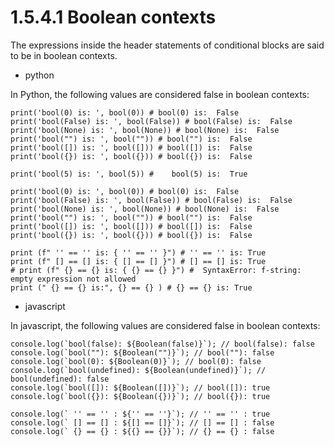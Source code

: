 # 1.5.4.1 Boolean contexts

The expressions inside the header statements of conditional blocks are said to be in boolean contexts. 

-   python

In Python, the following values are considered false in boolean contexts:

```
print('bool(0) is: ', bool(0)) # bool(0) is:  False
print('bool(False) is: ', bool(False)) # bool(False) is:  False
print('bool(None) is: ', bool(None)) # bool(None) is:  False
print('bool("") is: ', bool("")) # bool("") is:  False
print('bool([]) is: ', bool([])) # bool([]) is:  False
print('bool({}) is: ', bool({})) # bool({}) is:  False

print('bool(5) is: ', bool(5)) #    bool(5) is:  True

print('bool(0) is: ', bool(0)) # bool(0) is:  False
print('bool(False) is: ', bool(False)) # bool(False) is:  False
print('bool(None) is: ', bool(None)) # bool(None) is:  False
print('bool("") is: ', bool("")) # bool("") is:  False
print('bool([]) is: ', bool([])) # bool([]) is:  False
print('bool({}) is: ', bool({})) # bool({}) is:  False

print (f" '' == '' is: { '' == '' }") # '' == '' is: True
print (f" [] == [] is: { [] == [] }") # [] == [] is: True
# print (f" {} == {} is: { {} == {} }") #  SyntaxError: f-string: empty expression not allowed
print (" {} == {} is:", {} == {} ) # {} == {} is: True
```



-   javascript

In javascript, the following values are considered false in boolean contexts:


```
console.log(`bool(false): ${Boolean(false)}`); // bool(false): false
console.log(`bool(""): ${Boolean("")}`); // bool(""): false
console.log(`bool(0): ${Boolean(0)}`); // bool(0): false
console.log(`bool(undefined): ${Boolean(undefined)}`); // bool(undefined): false
console.log(`bool([]): ${Boolean([])}`); // bool([]): true
console.log(`bool({}): ${Boolean({})}`); // bool({}): true

console.log(` '' == '' : ${'' == ''}`); // '' == '' : true
console.log(` [] == [] : ${[] == []}`); // [] == [] : false
console.log(` {} == {} : ${{} == {}}`); // {} == {} : false
```